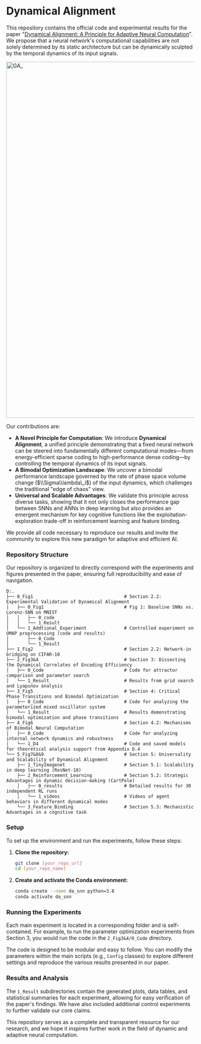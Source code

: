# Dynamical Alignment

This repository contains the official code and experimental results for the paper "[Dynamical Alignment: A Principle for Adaptive Neural Computation](https://arxiv.org/abs/2508.10064)". We propose that a neural network's computational capabilities are not solely determined by its static architecture but can be dynamically sculpted by the temporal dynamics of its input signals.


<img width="2034" height="948" alt="GA_" src="https://github.com/user-attachments/assets/aefe4445-9770-4bdb-9444-319342757c3e" />


Our contributions are:

  * **A Novel Principle for Computation**: We introduce **Dynamical Alignment**, a unified principle demonstrating that a fixed neural network can be steered into fundamentally different computational modes—from energy-efficient sparse coding to high-performance dense coding—by controlling the temporal dynamics of its input signals.
  * **A Bimodal Optimization Landscape**: We uncover a bimodal performance landscape governed by the rate of phase space volume change ($\\Sigma\\lambda\_i$) of the input dynamics, which challenges the traditional "edge of chaos" view.
  * **Universal and Scalable Advantages**: We validate this principle across diverse tasks, showing that it not only closes the performance gap between SNNs and ANNs in deep learning but also provides an emergent mechanism for key cognitive functions like the exploitation-exploration trade-off in reinforcement learning and feature binding.

We provide all code necessary to reproduce our results and invite the community to explore this new paradigm for adaptive and efficient AI.

### Repository Structure

Our repository is organized to directly correspond with the experiments and figures presented in the paper, ensuring full reproducibility and ease of navigation.

```
D:.
├── 0_Fig1                                  # Section 2.2: Experimental Validation of Dynamical Alignment
│   ├── 0_Fig1                              # Fig 1: Baseline SNNs vs. Lorenz-SNN on MNIST
│   │   ├── 0_code
│   │   └── 1_Result
│   └── 1_Addtional_Experiment              # Controlled experiment on UMAP preprocessing (code and results)
│       ├── 0_Code                          
│       └── 1_Result
├── 1_Fig2                                  # Section 2.2: Network-in bridging on CIFAR-10
├── 2_Fig3&4                                # Section 3: Dissecting the Dynamical Correlates of Encoding Efficiency
│   ├── 0_Code                              # Code for attractor comparison and parameter search
│   └── 1_Result                            # Results from grid search and Lyapunov analysis
├── 3_Fig5                                  # Section 4: Critical Phase Transitions and Bimodal Optimization
│   ├── 0_Code                              # Code for analyzing the parameterized mixed oscillator system
│   └── 1_Result                            # Results demonstrating bimodal optimization and phase transitions
├── 4_Fig6                                  # Section 4.2: Mechanisms of Bimodal Neural Computation
│   ├── 0_Code                              # Code for analyzing internal network dynamics and robustness
│   └── 1_D4                                # Code and saved models for theoretical analysis support from Appendix D.4
└── 5_Fig7&8&9                              # Section 5: Universality and Scalability of Dynamical Alignment
    ├── 1_TinyImagenet                      # Section 5.1: Scalability in deep learning (ResNet-18)
    ├── 2_Reinforcement_Learning            # Section 5.2: Strategic Advantages in dynamic decision-making (CartPole)
    │   ├── 0_results                       # Detailed results for 30 independent RL runs
    │   └── 1_videos                        # Videos of agent behaviors in different dynamical modes
    └── 3_Feature_Binding                   # Section 5.3: Mechanistic Advantages in a cognitive task
```

### Setup

To set up the environment and run the experiments, follow these steps:

1.  **Clone the repository:**

    ```bash
    git clone [your_repo_url]
    cd [your_repo_name]
    ```

2.  **Create and activate the Conda environment:**

    ```bash
    conda create --name da_snn python=3.8
    conda activate da_snn
    ```

### Running the Experiments

Each main experiment is located in a corresponding folder and is self-contained. For example, to run the parameter optimization experiments from Section 3, you would run the code in the `2_Fig3&4/0_Code` directory.

The code is designed to be modular and easy to follow. You can modify the parameters within the main scripts (e.g., `Config` classes) to explore different settings and reproduce the various results presented in our paper.

### Results and Analysis

The `1_Result` subdirectories contain the generated plots, data tables, and statistical summaries for each experiment, allowing for easy verification of the paper's findings. We have also included additional control experiments to further validate our core claims.

This repository serves as a complete and transparent resource for our research, and we hope it inspires further work in the field of dynamic and adaptive neural computation.
